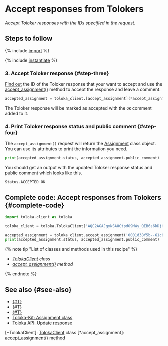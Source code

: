 # Accept responses from Tolokers

_Accept Toloker responses with the IDs specified in the request._

## Steps to follow

{% include [import](../_includes/recipes/import.md) %}

{% include [instantiate](../_includes/recipes/instantiate.md) %}

### 3. Accept Toloker response {#step-three}

[Find out](./get-responses.md) the ID of the Toloker response that your want to accept and use the [accept_assignment()](../reference/toloka.client.TolokaClient.accept_assignment.md) method to accept the response and leave a comment.

```python
accepted_assignment = toloka_client.[accept_assignment](*accept_assignment)('0001d38f5b--61c8be211c3a7842a596ac0a', 'OK')
```

The Toloker response will be marked as accepted with the `OK` comment added to it.

### 4. Print Toloker response status and public comment {#step-four}

The `accept_assignment()` request will return the [Assignment](../reference/toloka.client.assignment.Assignment.md) class object. You can use its attributes to print the information you need.

```python
print(accepted_assignment.status, accepted_assignment.public_comment)
```

You should get an output with the updated Toloker response status and public comment which looks like this.

```bash
Status.ACCEPTED OK
```

## Complete code: Accept responses from Tolokers {#complete-code}

```python
import toloka.client as toloka

toloka_client = toloka.TolokaClient('AQC2AGAJgyNSA8CtpdO9MWy_QEB6s6kDjHUoElE', 'PRODUCTION')

accepted_assignment = toloka_client.accept_assignment('0001d38f5b--61c8be211c3a7842a596ac0a', 'OK')
print(accepted_assignment.status, accepted_assignment.public_comment)
```

{% note tip "List of classes and methods used in this recipe" %}

- _[TolokaClient](../reference/toloka.client.TolokaClient.md) class_
- _[accept_assignment()](../reference/toloka.client.TolokaClient.accept_assignment.md) method_

{% endnote %}

## See also {#see-also}

- [{#T}](../../guide/concepts/overview.md)
- [{#T}](./learn-basics.md)
- [{#T}](./use-cases.md)
- [Toloka-Kit: Assignment class](../reference/toloka.client.assignment.Assignment.md)
- [Toloka API: Update response](https://toloka.ai/docs/api/api-reference/#patch-/assignments/-id-)

[*TolokaClient]: [TolokaClient](../reference/toloka.client.TolokaClient.md) class
[*accept_assignment]: [accept_assignment()](../reference/toloka.client.TolokaClient.accept_assignment.md) method